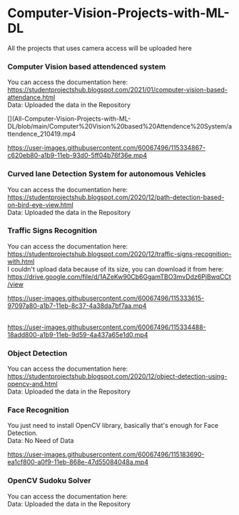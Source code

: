 # Computer-Vision-Projects-with-ML-DL
All the projects that uses camera access will be uploaded here                                                                                                                            

### Computer Vision based attendenced system                                                                                                                                            
You can access the documentation here: https://studentprojectshub.blogspot.com/2021/01/computer-vision-based-attendance.html                                                                            
Data: Uploaded the data in the Repository          

[](All-Computer-Vision-Projects-with-ML-DL/blob/main/Computer%20Vision%20based%20Attendence%20System/attendence_210419.mp4

https://user-images.githubusercontent.com/60067496/115334867-c620eb80-a1b9-11eb-93d0-5ff04b76f36e.mp4

### Curved lane Detection System for autonomous Vehicles                                                                                                                                            
You can access the documentation here: https://studentprojectshub.blogspot.com/2020/12/path-detection-based-on-bird-eye-view.html                                                                 
Data: Uploaded the data in the Repository                                                                                                                                                                                                                  
[](https://github.com/GSaiDheeraj/All-Computer-Vision-Projects-with-ML-DL/blob/main/CurvedLaneDetection/project_video.mp4)                                                                                                                                                                                                                                               
### Traffic Signs Recognition                                                                                                                                            
You can access the documentation here: https://studentprojectshub.blogspot.com/2020/12/traffic-signs-recognition-with.html                                                          
I couldn't upload data because of its size, you can download it from here: https://drive.google.com/file/d/1AZeKw90Cb6GgamTBO3mvDdz6PjBwqCCt/view         

[](All-Computer-Vision-Projects-with-ML-DL/blob/main/Traffic%20Signs%20Recognition/traffic_210419.mp4)

https://user-images.githubusercontent.com/60067496/115333615-97097a80-a1b7-11eb-8c37-4a38da7bf7aa.mp4

[](https://github.com/GSaiDheeraj/All-Computer-Vision-Projects-with-ML-DL/blob/main/Traffic%20Signs%20Recognition/traffic_210419.mp4)                                                               
https://user-images.githubusercontent.com/60067496/115334488-18add800-a1b9-11eb-9d59-4a437a65e1d0.mp4

### Object Detection                                                                                                                                            
You can access the documentation here: https://studentprojectshub.blogspot.com/2020/12/object-detection-using-opencv-and.html                                                        
Data: Uploaded the data in the Repository                                                                                                                                                   
### Face Recognition                                                                                                                                           
You just need to install OpenCV library, basically that's enough for Face Detection.                                                                                                 
Data: No Need of Data     

https://user-images.githubusercontent.com/60067496/115183690-ea1cf800-a0f9-11eb-868e-47d55084048a.mp4

        
### OpenCV Sudoku Solver                                                                                                                                            
You can access the documentation here:                                                                                                                                                              
Data: Uploaded the data in the Repository                                                                                                                                                   
